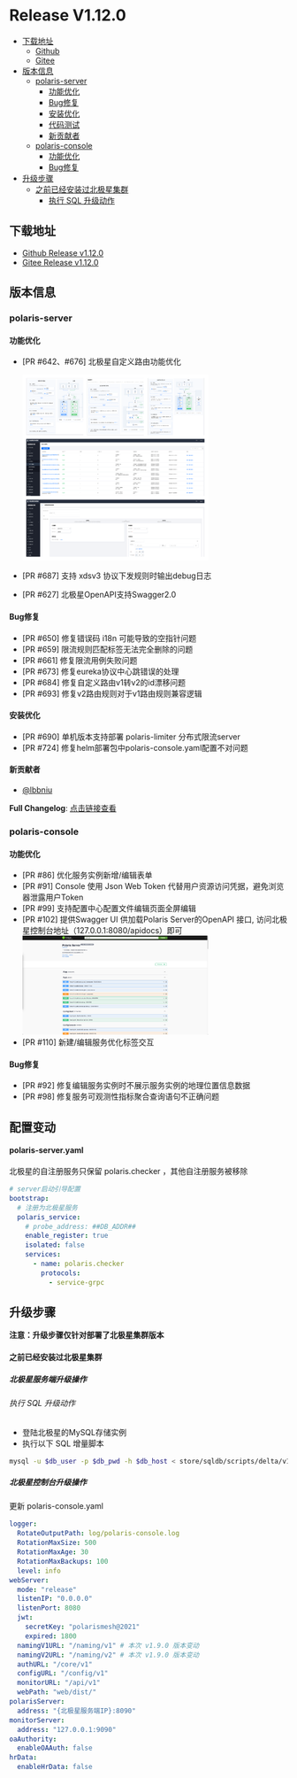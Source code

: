 # Release V1.12.0

  - [下载地址](#下载地址)
      - [Github](#github)
      - [Gitee](#gitee)
  - [版本信息](#版本信息)
    - [polaris-server](#polaris-server)
      - [功能优化](#功能优化)
      - [Bug修复](#bug修复)
      - [安装优化](#安装优化)
      - [代码测试](#代码测试)
      - [新贡献者](#新贡献者)
    - [polaris-console](#polaris-console)
      - [功能优化](#功能优化-1)
      - [Bug修复](#bug修复-1)
  - [升级步骤](#升级步骤)
      - [之前已经安装过北极星集群](#之前已经安装过北极星集群)
        - [执行 SQL 升级动作](#执行-sql-升级动作)

## 下载地址

- [Github Release v1.12.0](https://github.com/polarismesh/polaris/releases/tag/v1.12.0)
- [Gitee Release v1.12.0](https://gitee.com/polarismesh/polaris/releases/tag/v1.12.0)

## 版本信息

### polaris-server

#### 功能优化

- [PR #642、#676] 北极星自定义路由功能优化
  
  <img src="./图片/release-1.12.0/release-1.12.0-router.png" width="70%" height="40%" >
- [PR #687] 支持 xdsv3 协议下发规则时输出debug日志
- [PR #627] 北极星OpenAPI支持Swagger2.0

#### Bug修复

- [PR #650] 修复错误码 i18n 可能导致的空指针问题
- [PR #659] 限流规则匹配标签无法完全删除的问题
- [PR #661] 修复限流用例失败问题
- [PR #673] 修复eureka协议中心跳错误的处理
- [PR #684] 修复自定义路由v1转v2的id漂移问题
- [PR #693] 修复v2路由规则对于v1路由规则兼容逻辑

#### 安装优化

- [PR #690] 单机版本支持部署 polaris-limiter 分布式限流server
- [PR #724] 修复helm部署包中polaris-console.yaml配置不对问题

#### 新贡献者

* [@lbbniu](https://github.com/lbbniu)

**Full Changelog**: [点击链接查看](https://github.com/polarismesh/polaris/compare/v1.11.3...v1.12.0)

### polaris-console

#### 功能优化

- [PR #86] 优化服务实例新增/编辑表单
- [PR #91] Console 使用 Json Web Token 代替用户资源访问凭据，避免浏览器泄露用户Token
- [PR #99] 支持配置中心配置文件编辑页面全屏编辑
- [PR #102] 提供Swagger UI 供加载Polaris Server的OpenAPI 接口, 访问北极星控制台地址（127.0.0.1:8080/apidocs）即可
   <img src="./图片/release-1.12.0/release-1.12.0-swagger.png" width="70%" height="40%" >
- [PR #110] 新建/编辑服务优化标签交互
 
#### Bug修复

- [PR #92] 修复编辑服务实例时不展示服务实例的地理位置信息数据
- [PR #98] 修复服务可观测性指标聚合查询语句不正确问题

## 配置变动

#### polaris-server.yaml

北极星的自注册服务只保留 polaris.checker ，其他自注册服务被移除

```yaml
# server启动引导配置
bootstrap:
  # 注册为北极星服务
  polaris_service:
    # probe_address: ##DB_ADDR##
    enable_register: true
    isolated: false
    services:
      - name: polaris.checker
        protocols:
          - service-grpc
```

## 升级步骤

**注意：升级步骤仅针对部署了北极星集群版本**

#### 之前已经安装过北极星集群

##### 北极星服务端升级操作

###### 执行 SQL 升级动作

- 登陆北极星的MySQL存储实例
- 执行以下 SQL 增量脚本

```bash
mysql -u $db_user -p $db_pwd -h $db_host < store/sqldb/scripts/delta/v1_11_0-v1_12_0.sql
```

##### 北极星控制台升级操作

更新 polaris-console.yaml 

```yaml
logger:
  RotateOutputPath: log/polaris-console.log
  RotationMaxSize: 500
  RotationMaxAge: 30
  RotationMaxBackups: 100
  level: info
webServer:
  mode: "release"
  listenIP: "0.0.0.0"
  listenPort: 8080
  jwt:
    secretKey: "polarismesh@2021"
    expired: 1800
  namingV1URL: "/naming/v1" # 本次 v1.9.0 版本变动
  namingV2URL: "/naming/v2" # 本次 v1.9.0 版本变动
  authURL: "/core/v1"
  configURL: "/config/v1"
  monitorURL: "/api/v1"
  webPath: "web/dist/"
polarisServer:
  address: "{北极星服务端IP}:8090"
monitorServer:
  address: "127.0.0.1:9090"
oaAuthority:
  enableOAAuth: false
hrData:
  enableHrData: false
```
